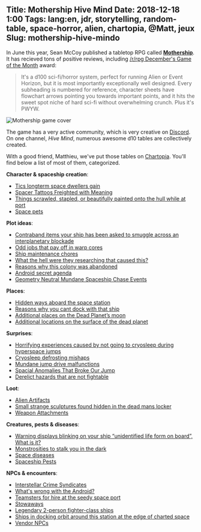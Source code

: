 Title: Mothership Hive Mind
Date: 2018-12-18 1:00
Tags: lang:en, jdr, storytelling, random-table, space-horror, alien, chartopia, @Matt, jeux
Slug: mothership-hive-mindo
---
In June this year, Sean McCoy published a tabletop RPG called [**Mothership**](http://www.tuesdayknightgames.com/mothership/).
It has recieved tons of positive reviews, including [/r/rpg December's Game of the Month](https://www.reddit.com/r/rpg/comments/a2d66a/mothership_by_sean_mccoy_is_decembers_game_of_the/) award:

> It's a d100 sci-fi/horror system, perfect for running Alien or Event Horizon, but it is most importantly exceptionally well designed.
> Every subheading is numbered for reference, character sheets have flowchart arrows pointing you towards important points,
> and it hits the sweet spot niche of hard sci-fi without overwhelming crunch. Plus it's PWYW.

![Mothership game cover](https://chezsoi.org/lucas/mothership-rpg.jpg)

The game has a very active community, which is very creative on [Discord](https://discordapp.com/channels/461670627468771329/511645986288959500).
On one channel, _Hive Mind_, numerous awesome d10 tables are collectively created.

With a good friend, Matthieu, we've put those tables on [Chartopia](https://chartopia.d12dev.com/en/search/?q=mothership).
You'll find below a list of most of them, categorized.

**Character & spaceship creation**:

- [Tics longterm space dwellers gain](https://chartopia.d12dev.com/en/chart/4515/)
- [Spacer Tattoos Freighted with Meaning](https://chartopia.d12dev.com/en/chart/4521/)
- [Things scrawled, stapled, or beautifully painted onto the hull while at port](https://chartopia.d12dev.com/en/chart/4520/)
- [Space pets](https://chartopia.d12dev.com/en/chart/4462/)

**Plot ideas**:

- [Contraband items your ship has been asked to smuggle across an interplanetary blockade](https://chartopia.d12dev.com/en/chart/4500/)
- [Odd jobs that pay off in warp cores](https://chartopia.d12dev.com/en/chart/4431/)
- [Ship maintenance chores](https://chartopia.d12dev.com/en/chart/4498/)
- [What the hell were they researching that caused this?](https://chartopia.d12dev.com/en/chart/4491/)
- [Reasons why this colony was abandoned](https://chartopia.d12dev.com/en/chart/4434/)
- [Android secret agenda](https://chartopia.d12dev.com/en/chart/4506/)
- [Geometry Neutral Mundane Spaceship Chase Events](https://chartopia.d12dev.com/en/chart/4494/)

**Places**:

- [Hidden ways aboard the space station](https://chartopia.d12dev.com/en/chart/4513/)
- [Reasons why you cant dock with that ship](https://chartopia.d12dev.com/en/chart/4519/)
- [Additional places on the Dead Planet’s moon](https://chartopia.d12dev.com/en/chart/4509/)
- [Additional locations on the surface of the dead planet](https://chartopia.d12dev.com/en/chart/4510/)

**Surprises**:

- [Horrifying experiences caused by not going to cryosleep during hyperspace jumps](https://chartopia.d12dev.com/en/chart/4514/)
- [Cryosleep defrosting mishaps](https://chartopia.d12dev.com/en/chart/4430/)
- [Mundane jump drive malfunctions](https://chartopia.d12dev.com/en/chart/4460/)
- [Spacial Anomalies That Broke Our Jump](https://chartopia.d12dev.com/en/chart/4435/)
- [Derelict hazards that are not fightable](https://chartopia.d12dev.com/en/chart/4438/)

**Loot**:

- [Alien Artifacts](https://chartopia.d12dev.com/en/chart/4501/)
- [Small strange sculptures found hidden in the dead mans locker](https://chartopia.d12dev.com/en/chart/4433/)
- [Weapon Attachments](https://chartopia.d12dev.com/en/chart/4458/)

**Creatures, pests & diseases**:

- [Warning displays blinking on your ship “unidentified life form on board”, What is it?](https://chartopia.d12dev.com/en/chart/4499/)
- [Monstrosities to stalk you in the dark](https://chartopia.d12dev.com/en/chart/4439/)
- [Space diseases](https://chartopia.d12dev.com/en/chart/4508/)
- [Spaceship Pests](https://chartopia.d12dev.com/en/chart/4522/)

**NPCs & encounters**:

- [Interstellar Crime Syndicates](https://chartopia.d12dev.com/en/chart/4511/)
- [What's wrong with the Android?](https://chartopia.d12dev.com/en/chart/4436/)
- [Teamsters for hire at the seedy space port](https://chartopia.d12dev.com/en/chart/4432/)
- [Stowaways](https://chartopia.d12dev.com/en/chart/4516/)
- [Legendary 2-person fighter-class ships](https://chartopia.d12dev.com/en/chart/4459/)
- [Ships in docking orbit around this station at the edge of charted space](https://chartopia.d12dev.com/en/chart/4437/)
- [Vendor NPCs](https://chartopia.d12dev.com/en/chart/4461/)

<style>
article img {
    display: block;
    margin: 0 auto;
    max-height: 30rem;
}
</style>
